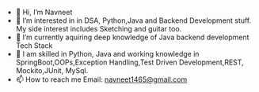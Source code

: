- 👋 Hi, I’m Navneet
- 👀 I’m interested in in DSA, Python,Java and Backend Development stuff. My side interest includes Sketching and guitar too.
- 🌱 I’m currently aquiring deep knowledge of Java backend development Tech Stack
- 💞️ I am skilled in Python, Java and working knowledge in SpringBoot,OOPs,Exception Handling,Test Driven Development,REST, Mockito,JUnit, MySql.
- 📫 How to reach me Email: navneet1465@gmail.com

<!---
Navneetkumar13/Navneetkumar13 is a ✨ special ✨ repository because its `README.md` (this file) appears on your GitHub profile.
You can click the Preview link to take a look at your changes.
--->
